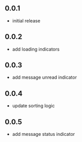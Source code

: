 ## 0.0.1

* initial release

## 0.0.2

* add loading indicators

## 0.0.3

* add message unread indicator

## 0.0.4

* update sorting logic

## 0.0.5
* add message status indicator